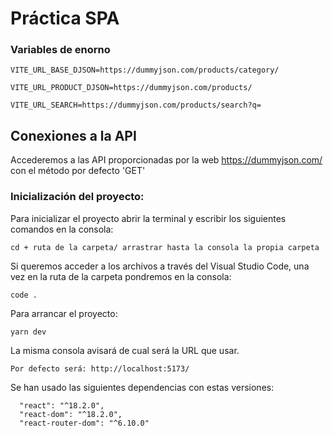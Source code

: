 # Práctica SPA


### Variables de enorno
````
VITE_URL_BASE_DJSON=https://dummyjson.com/products/category/

VITE_URL_PRODUCT_DJSON=https://dummyjson.com/products/

VITE_URL_SEARCH=https://dummyjson.com/products/search?q=
````

## Conexiones a la API
Accederemos a las API proporcionadas por la web https://dummyjson.com/ con el método por defecto 'GET'
### Inicialización del proyecto:
Para inicializar el proyecto abrir la terminal y escribir los siguientes comandos en la consola:
`````
cd + ruta de la carpeta/ arrastrar hasta la consola la propia carpeta
``````
Si queremos acceder a los archivos a través del Visual Studio Code, una vez en la ruta de la carpeta pondremos en la consola:
````
code .
````
Para arrancar el proyecto:
````
yarn dev
`````
La misma consola avisará de cual será la URL que usar.

````
Por defecto será: http://localhost:5173/
````

Se han usado las siguientes dependencias con estas versiones:
```
  "react": "^18.2.0",
  "react-dom": "^18.2.0",
  "react-router-dom": "^6.10.0"

````



